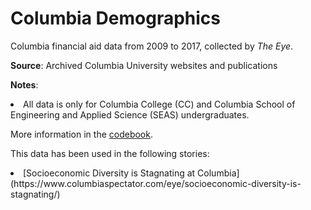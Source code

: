 # Columbia Demographics

Columbia financial aid data from 2009 to 2017, collected by <i>The Eye</i>. 


<strong>Source</strong>: Archived Columbia University websites and publications

<strong>Notes</strong>: 
<li>All data is only for Columbia College (CC) and Columbia School of Engineering and Applied Science (SEAS) undergraduates.</li>  

More information in the [codebook](https://github.com/TheEyeMagazine/columbia-financial-aid/blob/master/codebook-Columbia-financial-aid.txt).  

This data has been used in the following stories:
<li>[Socioeconomic Diversity is Stagnating at Columbia](https://www.columbiaspectator.com/eye/socioeconomic-diversity-is-stagnating/)</li>
